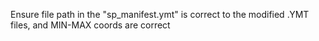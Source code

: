 Ensure file path in the "sp_manifest.ymt" is correct to the modified .YMT files, and MIN-MAX coords are correct

